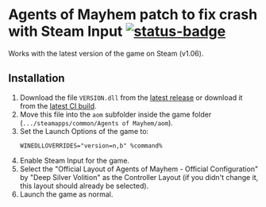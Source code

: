 # Agents of Mayhem patch to fix crash with Steam Input [![status-badge](https://woodpecker.jcm.re/api/badges/33/status.svg)](https://woodpecker.jcm.re/repos/33)
Works with the latest version of the game on Steam (v1.06).

## Installation
1. Download the file `VERSION.dll` from the [latest release](https://github.com/JnCrMx/aom-sd-controller-fix/releases/latest) or download it from the [latest CI build](https://woodpecker.web.garage.jcm.re/artifacts/jcm/aom-sd-controller-fix/main/public/VERSION.dll).
2. Move this file into the `aom` subfolder inside the game folder (`.../steamapps/common/Agents of Mayhem/aom`).
3. Set the Launch Options of the game to:
   ```
   WINEDLLOVERRIDES="version=n,b" %command%
   ```
5. Enable Steam Input for the game.
6. Select the "Official Layout of Agents of Mayhem - Official Configuration" by "Deep Silver Volition" as the Controller Layout
   (if you didn't change it, this layout should already be selected).
7. Launch the game as normal.
